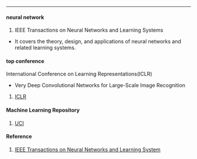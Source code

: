 ---
#### neural network
1. IEEE Transactions on Neural Networks and Learning Systems
- It covers the theory, design, and applications of neural networks and related
  learning systems.


#### top conference
International Conference on Learning Representations(ICLR)
- Very Deep Convolutional Networks for Large-Scale Image Recognition

1. [ICLR](https://openreview.net/group?id=ICLR.cc/2020/Conference)

#### Machine Learning Repository
1. [UCI](https://archive.ics.uci.edu/ml/index.php) 


#### Reference
1. [IEEE Transactions on Neural Networks and Learning System](https://en.wikipedia.org/wiki/IEEE_Transactions_on_Neural_Networks_and_Learning_Systems)
